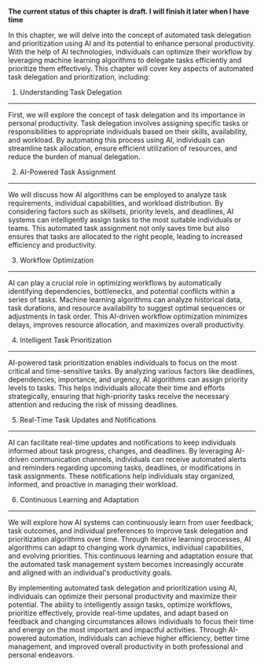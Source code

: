**The current status of this chapter is draft. I will finish it later when I have time**

In this chapter, we will delve into the concept of automated task delegation and prioritization using AI and its potential to enhance personal productivity. With the help of AI technologies, individuals can optimize their workflow by leveraging machine learning algorithms to delegate tasks efficiently and prioritize them effectively. This chapter will cover key aspects of automated task delegation and prioritization, including:

1. Understanding Task Delegation
--------------------------------

First, we will explore the concept of task delegation and its importance in personal productivity. Task delegation involves assigning specific tasks or responsibilities to appropriate individuals based on their skills, availability, and workload. By automating this process using AI, individuals can streamline task allocation, ensure efficient utilization of resources, and reduce the burden of manual delegation.

2. AI-Powered Task Assignment
-----------------------------

We will discuss how AI algorithms can be employed to analyze task requirements, individual capabilities, and workload distribution. By considering factors such as skillsets, priority levels, and deadlines, AI systems can intelligently assign tasks to the most suitable individuals or teams. This automated task assignment not only saves time but also ensures that tasks are allocated to the right people, leading to increased efficiency and productivity.

3. Workflow Optimization
------------------------

AI can play a crucial role in optimizing workflows by automatically identifying dependencies, bottlenecks, and potential conflicts within a series of tasks. Machine learning algorithms can analyze historical data, task durations, and resource availability to suggest optimal sequences or adjustments in task order. This AI-driven workflow optimization minimizes delays, improves resource allocation, and maximizes overall productivity.

4. Intelligent Task Prioritization
----------------------------------

AI-powered task prioritization enables individuals to focus on the most critical and time-sensitive tasks. By analyzing various factors like deadlines, dependencies, importance, and urgency, AI algorithms can assign priority levels to tasks. This helps individuals allocate their time and efforts strategically, ensuring that high-priority tasks receive the necessary attention and reducing the risk of missing deadlines.

5. Real-Time Task Updates and Notifications
-------------------------------------------

AI can facilitate real-time updates and notifications to keep individuals informed about task progress, changes, and deadlines. By leveraging AI-driven communication channels, individuals can receive automated alerts and reminders regarding upcoming tasks, deadlines, or modifications in task assignments. These notifications help individuals stay organized, informed, and proactive in managing their workload.

6. Continuous Learning and Adaptation
-------------------------------------

We will explore how AI systems can continuously learn from user feedback, task outcomes, and individual preferences to improve task delegation and prioritization algorithms over time. Through iterative learning processes, AI algorithms can adapt to changing work dynamics, individual capabilities, and evolving priorities. This continuous learning and adaptation ensure that the automated task management system becomes increasingly accurate and aligned with an individual's productivity goals.

By implementing automated task delegation and prioritization using AI, individuals can optimize their personal productivity and maximize their potential. The ability to intelligently assign tasks, optimize workflows, prioritize effectively, provide real-time updates, and adapt based on feedback and changing circumstances allows individuals to focus their time and energy on the most important and impactful activities. Through AI-powered automation, individuals can achieve higher efficiency, better time management, and improved overall productivity in both professional and personal endeavors.
